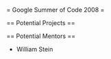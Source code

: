 = Google Summer of Code 2008 =

== Potential Projects ==

== Potential Mentors ==

 * William Stein
